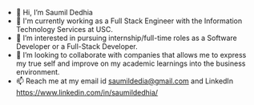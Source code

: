 - 👋 Hi, I’m Saumil Dedhia
- 🔭 I'm currently working as a Full Stack Engineer with the Information Technology Services at USC.
- 👀 I’m interested in pursuing internship/full-time roles as a Software Developer or a Full-Stack Developer.
- 💞️ I’m looking to collaborate with companies that allows me to express my true self and improve on my academic learnings into the business environment.
- 📫 Reach me at my email id saumildedia@gmail.com and LinkedIn https://www.linkedin.com/in/saumildedhia/

<!---
saumild/saumild is a ✨ special ✨ repository because its `README.md` (this file) appears on your GitHub profile.
You can click the Preview link to take a look at your changes.
--->
